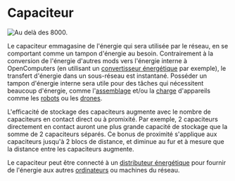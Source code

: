 # Capaciteur

![Au delà des 8000.](oredict:oc:capacitor)

Le capaciteur emmagasine de l'énergie qui sera utilisée par le réseau, en se comportant comme un tampon d'énergie au besoin. Contrairement à la conversion de l'énergie d'autres mods vers l'énergie interne à OpenComputers (en utilisant un [convertisseur énergétique](powerConverter.md) par exemple), le transfert d'énergie dans un sous-réseau est instantané. Posséder un tampon d'énergie interne sera utile pour des tâches qui nécessitent beaucoup d'énergie, comme l'[assemblage](assembler.md) et/ou la [charge](charger.md) d'appareils comme les [robots](robot.md) ou les [drones](../item/drone.md).

L'efficacité de stockage des capaciteurs augmente avec le nombre de capaciteurs en contact direct ou à promixité. Par exemple, 2 capaciteurs directement en contact auront une plus grande capacité de stockage que la somme de 2 capaciteurs séparés. Ce bonus de proximité s'applique aux capaciteurs jusqu'à 2 blocs de distance, et diminue au fur et à mesure que la distance entre les capaciteurs augmente.

Le capaciteur peut être connecté à un [distributeur énergétique](powerDistributor.md) pour fournir de l'énergie aux autres [ordinateurs](../general/computer.md) ou machines du réseau.
